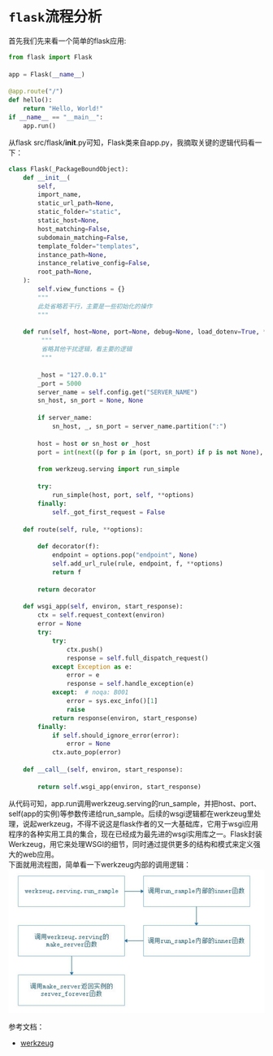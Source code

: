 # `flask`流程分析
>  
首先我们先来看一个简单的flask应用:  
```python
from flask import Flask

app = Flask(__name__)

@app.route("/")
def hello():
    return "Hello, World!"
if __name__ == "__main__":
    app.run()
```

从flask src/flask/__init__.py可知，Flask类来自app.py，我摘取关键的逻辑代码看一下：
```python
class Flask(_PackageBoundObject):
    def __init__(
        self,
        import_name,
        static_url_path=None,
        static_folder="static",
        static_host=None,
        host_matching=False,
        subdomain_matching=False,
        template_folder="templates",
        instance_path=None,
        instance_relative_config=False,
        root_path=None,
    ): 
        self.view_functions = {}
        """
        此处省略若干行，主要是一些初始化的操作
        """

    def run(self, host=None, port=None, debug=None, load_dotenv=True, **options):
         """
         省略其他干扰逻辑，看主要的逻辑
         """

        _host = "127.0.0.1"
        _port = 5000
        server_name = self.config.get("SERVER_NAME")
        sn_host, sn_port = None, None

        if server_name:
            sn_host, _, sn_port = server_name.partition(":")

        host = host or sn_host or _host
        port = int(next((p for p in (port, sn_port) if p is not None), _port))

        from werkzeug.serving import run_simple

        try:
            run_simple(host, port, self, **options)
        finally:
            self._got_first_request = False

    def route(self, rule, **options):

        def decorator(f):
            endpoint = options.pop("endpoint", None)
            self.add_url_rule(rule, endpoint, f, **options)
            return f

        return decorator

    def wsgi_app(self, environ, start_response):
        ctx = self.request_context(environ)
        error = None
        try:
            try:
                ctx.push()
                response = self.full_dispatch_request()
            except Exception as e:
                error = e
                response = self.handle_exception(e)
            except:  # noqa: B001
                error = sys.exc_info()[1]
                raise
            return response(environ, start_response)
        finally:
            if self.should_ignore_error(error):
                error = None
            ctx.auto_pop(error)

    def __call__(self, environ, start_response):

        return self.wsgi_app(environ, start_response)

```
>
从代码可知，app.run调用werkzeug.serving的run_sample，并把host、port、self(app的实例)等参数传递给run_sample。后续的wsgi逻辑都在werkzeug里处理，说起werkzeug，不得不说这是flask作者的又一大基础库，它用于wsgi应用程序的各种实用工具的集合，现在已经成为最先进的wsgi实用库之一。Flask封装Werkzeug，用它来处理WSGI的细节，同时通过提供更多的结构和模式来定义强大的web应用。  
下面就用流程图，简单看一下werkzeug内部的调用逻辑：  
![flask_base](../__img/flask_base.jpg)


参考文档：  
* [werkzeug](https://palletsprojects.com/p/werkzeug/)
